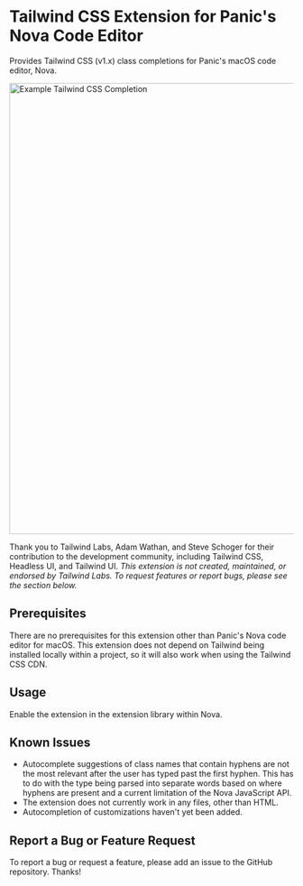 # Tailwind CSS Extension for Panic's Nova Code Editor

Provides Tailwind CSS (v1.x) class completions for Panic's macOS code editor, Nova.

<img src="https://user-images.githubusercontent.com/48892071/95995139-1aa87000-0dff-11eb-8b21-c6b35844edd5.png" width="800" alt="Example Tailwind CSS Completion">

Thank you to Tailwind Labs, Adam Wathan, and Steve Schoger for their contribution to the development community, including Tailwind CSS, Headless UI, and Tailwind UI. *This extension is not created, maintained, or endorsed by Tailwind Labs. To request features or report bugs, please see the section below.*

## Prerequisites

There are no prerequisites for this extension other than Panic's Nova code editor for macOS. This extension does not depend on Tailwind being installed locally within a project, so it will also work when using the Tailwind CSS CDN.

## Usage

Enable the extension in the extension library within Nova.

## Known Issues

* Autocomplete suggestions of class names that contain hyphens are not the most relevant after the user has typed past the first hyphen. This has to do with the type being parsed into separate words based on where hyphens are present and a current limitation of the Nova JavaScript API.
* The extension does not currently work in any files, other than HTML.
* Autocompletion of customizations haven't yet been added.

## Report a Bug or Feature Request

To report a bug or request a feature, please add an issue to the GitHub repository. Thanks!
